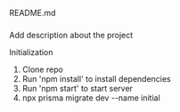 README.md

###
Add description about the project


Initialization

1. Clone repo
2. Run 'npm install' to install dependencies
3. Run 'npm start' to start server
4. npx prisma migrate dev --name initial